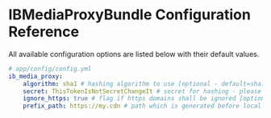 IBMediaProxyBundle Configuration Reference
==========================================

All available configuration options are listed below with their default values.

``` yaml
# app/config/config.yml
ib_media_proxy:
    algorithm: sha1 # hashing algorithm to use [optional - default=sha1]
    secret: ThisTokenIsNotSecretChangeIt # secret for hashing - please set a value here!
    ignore_https: true # flag if https domains shall be ignored [optional - default=false]
    prefix_path: https://my.cdn # path which is generated before local pathes [optional]
```